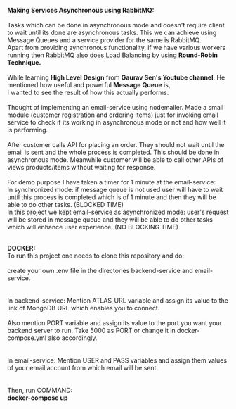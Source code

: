 **Making Services Asynchronous using RabbitMQ:**<br /><br />
Tasks which can be done in asynchronous mode and doesn't require client to wait until its done are asynchronous tasks. This we can achieve using Message Queues and a service provider for the same is RabbitMQ.<br />
Apart from providing aynchronous functionality, if we have various workers running then RabbitMQ also does Load Balancing by using **Round-Robin Technique.**<br /><br />
While learning **High Level Design** from **Gaurav Sen's Youtube channel**. He mentioned how useful and powerful **Message Queue** is,<br />
I wanted to see the result of how this actually performs.<br /><br />
Thought of implementing an email-service using nodemailer. Made a small module (customer registration and ordering items) just for invoking email service to check if its working in asynchronous mode or not and how well it is performing.<br /><br />
After customer calls API for placing an order. They should not wait until the email is sent and the whole process is completed. This should be done in asynchronous mode. Meanwhile customer will be able to call other APIs of views products/items without waiting for response.<br /><br />
For demo purpose I have taken a timer for 1 minute at the email-service:<br />
In synchronized mode: if message queue is not used user will have to wait until this process is completed which is of 1 minute and then they will be able to do other tasks. (BLOCKED TIME)<br />
In this project we kept email-service as asynchronized mode: user's request will be stored in message queue and they will be able to do other tasks which will enhance user experience. (NO BLOCKING TIME)<br /><br />

**DOCKER:**<br />
To run this project one needs to clone this repository and do:<br /><br />
create your own .env file in the directories backend-service and email-service.<br /><br /><br />
In backend-service: Mention ATLAS_URL variable and assign its value to the link of MongoDB URL which enables you to connect.<br /><br />
Also mention PORT variable and assign its value to the port you want your backend server to run. Take 5000 as PORT or change it in docker-compose.yml also accordingly.<br /><br /><br />
In email-service: Mention USER and PASS variables and assign them values of your email account from which email will be sent.<br /><br /><br />
Then, run COMMAND: <br />
**docker-compose up**